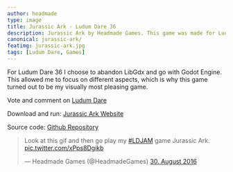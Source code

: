 ```yaml
---
author: headmade
type: image
title: Jurassic Ark - Ludum Dare 36
description: Jurassic Ark by Headmade Games. This game was made for Ludum Dare 36.
canonical: jurassic-ark/
featimg: jurassic-ark.jpg
tags: [Ludum Dare, Games]
---
```


For Ludum Dare 36 I choose to abandon LibGdx and go with Godot Engine. This allowed me to focus on different aspects, which is why this game turned out to be my visually most pleasing game.

Vote and comment on <a href="http://ludumdare.com/compo/ludum-dare-36/?action=preview&uid=42076">Ludum Dare</a>

Download and run: <a href="https://headmade.itch.io/jurassic-ark">Jurassic Ark Website</a>

Source code: <a href="https://github.com/headmadegames/LudumDare36">Github Repository</a>

<div class="tweet">
    <script async src="//platform.twitter.com/widgets.js" charset="utf-8"></script>
    <blockquote class="twitter-tweet" data-lang="de"><p lang="en" dir="ltr">Look at this gif and then go play my <a href="https://twitter.com/hashtag/LDJAM?src=hash">#LDJAM</a> game Jurassic Ark. <a href="https://t.co/xPps8Dgikb">pic.twitter.com/xPps8Dgikb</a></p>&mdash; Headmade Games (@HeadmadeGames) <a href="https://twitter.com/HeadmadeGames/status/770740523955056640">30. August 2016</a></blockquote>
</div>
<!--
<div class="result">
    <a href="http://ldstats.info/headmade" target="_blank">
        <img src="/img/scores/headmade-ld36.png" />
    </a>
</div>
-->

